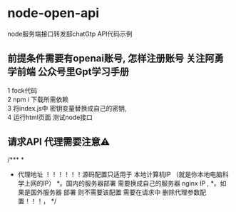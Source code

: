 # node-open-api
node服务端接口转发部chatGtp API代码示例
## 前提条件需要有openai账号, 怎样注册账号 关注阿勇学前端 公众号里Gpt学习手册
1 fock代码<br/>
2 npm i 下载所需依赖<br/>
3 将index.js中 密钥变量替换成自己的密钥,<br/>
4 运行html页面 测试node接口<br/>
## 请求API 代理需要注意⚠️
/***
*
* 代理地址 ！！！！！！源码配置只适用于 本地计算机IP （就是你本地电脑科学上网的IP）
*。国内的服务器部署 需要换成自己的服务器 nginx IP ,
*。如果是国外服务器 部署 则不需要该配置 需要在请求中 删除代理参数配置！！！， 
*/
